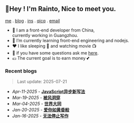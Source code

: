 ## 🌷Hey ! I'm Rainto, Nice to meet you.

<p align="left">

  [me](https://rainto.top/about) .
  [blog](https://rainto.top/posts) . 
 [ins](https://www.instagram.com/lorret9/) .
  [qicq](https://wpa.qq.com/msgrd?v=3&uin=693739563&site=qq&menu=yes) .
  [email](mailto:rainto0322@foxmail.com?subject=Hello)
</p>

- 🔭 I am a front-end developer from China,  
   currently working in Guangzhou.
- 🌱 I’m currently learning front-end engineering and nodejs.
- ❤️ I like sleeping 🛌 and watching movie 📺 
- 💬 if you have some questions ask me [here](https://rainto.top/).
- 💴 The current goal is to earn money 💕

### Recent blogs
<!-- ARTICLE_LIST -->
> Last update: 2025-07-21
- *Apr-11-2025* - **[JavaScript异步新写法](https://rainto.top/posts/note/20250411js%E5%BC%82%E6%AD%A5%E6%96%B0%E5%86%99%E6%B3%95/)**
- *Mar-19-2025* - **[被风洞穿](https://rainto.top/posts/essay/20250319%E8%A2%AB%E9%A3%8E%E6%B4%9E%E7%A9%BF/)**
- *Mar-04-2025* - **[世界大同](https://rainto.top/posts/member/20250304%E4%B8%96%E7%95%8C%E5%A4%A7%E5%90%8C/)**
- *Jan-20-2025* - **[爱你如黄昏般](https://rainto.top/posts/essay/20250120%E7%88%B1%E4%BD%A0%E5%A6%82%E9%BB%84%E6%98%8F%E8%88%AC/)**
- *Jan-16-2025* - **[无法停止写作](https://rainto.top/posts/essay/20250117%E6%97%A0%E6%B3%95%E5%81%9C%E6%AD%A2%E5%86%99%E4%BD%9C/)**
